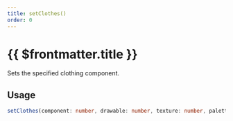 ```yaml
---
title: setClothes()
order: 0
---
```


# {{ $frontmatter.title }}

Sets the specified clothing component.

## Usage

```ts
setClothes(component: number, drawable: number, texture: number, palette?: number): void;
```
